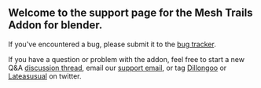 ## Welcome to the support page for the Mesh Trails Addon for blender.

If you've encountered a bug, please submit it to the [bug tracker]('https://github.com/dillongoostudios/MeshTrailsSupport/issues/new?labels=bug&title=New+bug+report&body=Describe+your+issue+here').

If you have a question or problem with the addon, feel free to start a new Q&A [discussion thread](https://github.com/dillongoostudios/MeshTrailsSupport/discussions/new), email our [support email](mailto:support@dillongoostudios.com?subject=MeshTrails+Support), or tag [Dillongoo](https://twitter.com/dillongoo) or [Lateasusual](https://twitter.com/lateasusual_) on twitter.
